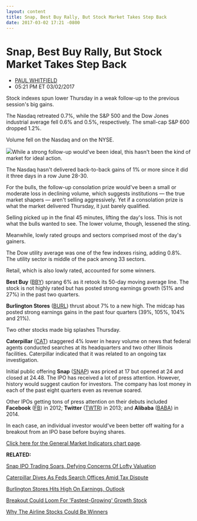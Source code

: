 ```yaml
---
layout: content
title: Snap, Best Buy Rally, But Stock Market Takes Step Back
date: 2017-03-02 17:21 -0800
---
```



Snap, Best Buy Rally, But Stock Market Takes Step Back
=======================================================




* [PAUL WHITFIELD](https://www.investors.com/author/whitfieldp/ "Posts by PAUL WHITFIELD")
* 05:21 PM ET 03/02/2017







Stock indexes spun lower Thursday in a weak follow-up to the previous session's big gains.


The Nasdaq retreated 0.7%, while the S&P 500 and the Dow Jones industrial average fell 0.6% and 0.5%, respectively. The small-cap S&P 600 dropped 1.2%.


Volume fell on the Nasdaq and on the NYSE.


![](https://www.investors.com/wp-content/uploads/2017/03/MP030217-184x300.png)While a strong follow-up would've been ideal, this hasn't been the kind of market for ideal action.


The Nasdaq hasn't delivered back-to-back gains of 1% or more since it did it three days in a row June 28-30.


For the bulls, the follow-up consolation prize would've been a small or moderate loss in declining volume, which suggests institutions — the true market shapers — aren't selling aggressively. Yet if a consolation prize is what the market delivered Thursday, it just barely qualified.


Selling picked up in the final 45 minutes, lifting the day's loss. This is not what the bulls wanted to see. The lower volume, though, lessened the sting.


Meanwhile, lowly rated groups and sectors comprised most of the day's gainers.


The Dow utility average was one of the few indexes rising, adding 0.8%. The utility sector is middle of the pack among 33 sectors.


Retail, which is also lowly rated, accounted for some winners. 


**Best Buy** ([BBY](https://research.investors.com/quote.aspx?symbol=BBY)) sprang 6% as it retook its 50-day moving average line. The stock is not highly rated but has posted strong earnings growth (51% and 27%) in the past two quarters.


**Burlington Stores** ([BURL](https://research.investors.com/quote.aspx?symbol=BURL)) thrust about 7% to a new high. The midcap has posted strong earnings gains in the past four quarters (39%, 105%, 104% and 21%).


Two other stocks made big splashes Thursday.


**Caterpillar** ([CAT](https://research.investors.com/quote.aspx?symbol=CAT)) staggered 4% lower in heavy volume on news that federal agents conducted searches at its headquarters and two other Illinois facilities. Caterpillar indicated that it was related to an ongoing tax investigation.


Initial public offering **Snap** ([SNAP](https://research.investors.com/quote.aspx?symbol=SNAP)) was priced at 17 but opened at 24 and closed at 24.48. The IPO has received a lot of press attention. However, history would suggest caution for investors. The company has lost money in each of the past eight quarters even as revenue soared.


Other IPOs getting tons of press attention on their debuts included **Facebook** ([FB](https://research.investors.com/quote.aspx?symbol=FB)) in 2012; **Twitter** ([TWTR](https://research.investors.com/quote.aspx?symbol=TWTR)) in 2013; and **Alibaba** ([BABA](https://research.investors.com/quote.aspx?symbol=BABA)) in 2014.


In each case, an individual investor would've been better off waiting for a breakout from an IPO base before buying shares.


[Click here for the General Market Indicators chart page](https://www.investors.com/wp-content/uploads/2017/03/IBD0203152734GMI.pdf).


**RELATED:**


[Snap IPO Trading Soars, Defying Concerns Of Lofty Valuation](https://www.investors.com/news/technology/snap-ipo-trading-begins-as-price-soars-on-smooth-sailing/)


[Caterpillar Dives As Feds Search Offices Amid Tax Dispute](https://www.investors.com/news/dow-stock-caterpillar-falls-as-federal-agents-search-headquarters/)


[Burlington Stores Hits High On Earnings, Outlook](https://www.investors.com/news/burlington-reports-q4-earnings/)


[Breakout Could Loom For 'Fastest-Growing' Growth Stock](https://www.investors.com/research/ibd-stock-analysis/this-fastest-growing-tech-stock-may-program-new-breakout/)


[Why The Airline Stocks Could Be Winners](https://www.investors.com/research/ibd-industry-themes/airline-stocks-are-cleared-for-takeoff-as-industry-soars/)




